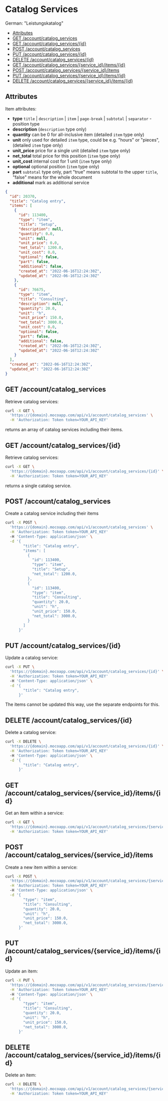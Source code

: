 # Catalog Services

German: "Leistungskatalog"

<!-- TOC depthfrom:2 -->

- [Attributes](#attributes)
- [GET /account/catalog_services](#get-accountcatalog_services)
- [GET /account/catalog_services/{id}](#get-accountcatalog_servicesid)
- [POST /account/catalog_services](#post-accountcatalog_services)
- [PUT /account/catalog_services/{id}](#put-accountcatalog_servicesid)
- [DELETE /account/catalog_services/{id}](#delete-accountcatalog_servicesid)
- [GET /account/catalog_services/{service_id}/items/{id}](#get-accountcatalog_servicesservice_iditemsid)
- [POST /account/catalog_services/{service_id}/items](#post-accountcatalog_servicesservice_iditems)
- [PUT /account/catalog_services/{service_id}/items/{id}](#put-accountcatalog_servicesservice_iditemsid)
- [DELETE /account/catalog_services/{service_id}/items/{id}](#delete-accountcatalog_servicesservice_iditemsid)

<!-- /TOC -->

## Attributes

Item attributes:

- **type** `title` | `description` | `item` | `page-break` | `subtotal` | `separator` - position type
- **description** (`description` type only)
- **quantity** can be 0 for all-inclusive item (detailed `item` type only)
- **unit** only used for detailed `item` type, could be e.g. "hours" or "pieces", (detailed `item` type only)
- **unit_price** price for a single unit (detailed `item` type only)
- **net_total** total price for this position (`item` type only)
- **unit_cost** internal cost for 1 unit (`item` type only)
- **optional** optional position (`item` type only)
- **part** `subtotal` type only, part "true" means subtotal to the upper `title`, "false" means for the whole document
- **additional** mark as additional service

```json
{
  "id": 20370,
  "title": "Catalog entry",
  "items": [
    {
      "id": 113400,
      "type": "item",
      "title": "Setup",
      "description": null,
      "quantity": 0.0,
      "unit": null,
      "unit_price": 0.0,
      "net_total": 1200.0,
      "unit_cost": 0.0,
      "optional": false,
      "part": false,
      "additional": false,
      "created_at": "2022-06-16T12:24:30Z",
      "updated_at": "2022-06-16T12:24:30Z"
    },
    {
      "id": 76675,
      "type": "item",
      "title": "Consulting",
      "description": null,
      "quantity": 20.0,
      "unit": "h",
      "unit_price": 150.0,
      "net_total": 3000.0,
      "unit_cost": 0.0,
      "optional": false,
      "part": false,
      "additional": false,
      "created_at": "2022-06-16T12:24:30Z",
      "updated_at": "2022-06-16T12:24:30Z"
    }
  ],
  "created_at": "2022-06-16T12:24:30Z",
  "updated_at": "2022-06-16T12:24:30Z"
}
```

## GET /account/catalog_services

Retrieve catalog services:

```bash
curl -X GET \
  'https://{domain}.mocoapp.com/api/v1/account/catalog_services' \
  -H 'Authorization: Token token=YOUR_API_KEY'
```

returns an array of catalog services including their items.

## GET /account/catalog_services/{id}

Retrieve catalog services:

```bash
curl -X GET \
  'https://{domain}.mocoapp.com/api/v1/account/catalog_services/{id}' \
  -H 'Authorization: Token token=YOUR_API_KEY'
```

returns a single catalog service.

## POST /account/catalog_services

Create a catalog service including their items

```bash
curl -X POST \
  'https://{domain}.mocoapp.com/api/v1/account/catalog_services' \
  -H 'Authorization: Token token=YOUR_API_KEY'
  -H 'Content-Type: application/json' \
  -d '{
        "title": "Catalog entry",
        "items": [
          {
            "id": 113400,
            "type": "item",
            "title": "Setup",
            "net_total": 1200.0,
          },
          {
            "id": 113400,
            "type": "item",
            "title": "Consulting",
            "quantity": 20.0,
            "unit": "h",
            "unit_price": 150.0,
            "net_total": 3000.0,
          }
        ]
      }'
```

## PUT /account/catalog_services/{id}

Update a catalog service:

```bash
curl -X PUT \
  'https://{domain}.mocoapp.com/api/v1/account/catalog_services/{id}' \
  -H 'Authorization: Token token=YOUR_API_KEY'
  -H 'Content-Type: application/json' \
  -d '{
        "title": "Catalog entry",
      }'
```

The items cannot be updated this way, use the separate endpoints for this.

## DELETE /account/catalog_services/{id}

Delete a catalog service:

```bash
curl -X DELETE \
  'https://{domain}.mocoapp.com/api/v1/account/catalog_services/{id}' \
  -H 'Authorization: Token token=YOUR_API_KEY'
  -H 'Content-Type: application/json' \
  -d '{
        "title": "Catalog entry",
      }'
```

## GET /account/catalog_services/{service_id}/items/{id}

Get an item within a service:

```bash
curl -X GET \
  'https://{domain}.mocoapp.com/api/v1/account/catalog_services/{service_id}/items/{id}' \
  -H 'Authorization: Token token=YOUR_API_KEY'
```

## POST /account/catalog_services/{service_id}/items

Create a new item within a service:

```bash
curl -X POST \
  'https://{domain}.mocoapp.com/api/v1/account/catalog_services/{service_id}/items' \
  -H 'Authorization: Token token=YOUR_API_KEY'
  -H 'Content-Type: application/json' \
  -d '{
        "type": "item",
        "title": "Consulting",
        "quantity": 20.0,
        "unit": "h",
        "unit_price": 150.0,
        "net_total": 3000.0,
      }'
```

## PUT /account/catalog_services/{service_id}/items/{id}

Update an item:

```bash
curl -X PUT \
  'https://{domain}.mocoapp.com/api/v1/account/catalog_services/{service_id}/items/{id}' \
  -H 'Authorization: Token token=YOUR_API_KEY'
  -H 'Content-Type: application/json' \
  -d '{
        "type": "item",
        "title": "Consulting",
        "quantity": 20.0,
        "unit": "h",
        "unit_price": 150.0,
        "net_total": 3000.0,
      }'
```

## DELETE /account/catalog_services/{service_id}/items/{id}

Delete an item:

```bash
curl -X DELETE \
  'https://{domain}.mocoapp.com/api/v1/account/catalog_services/{service_id}/items/{id}' \
  -H 'Authorization: Token token=YOUR_API_KEY'
```
